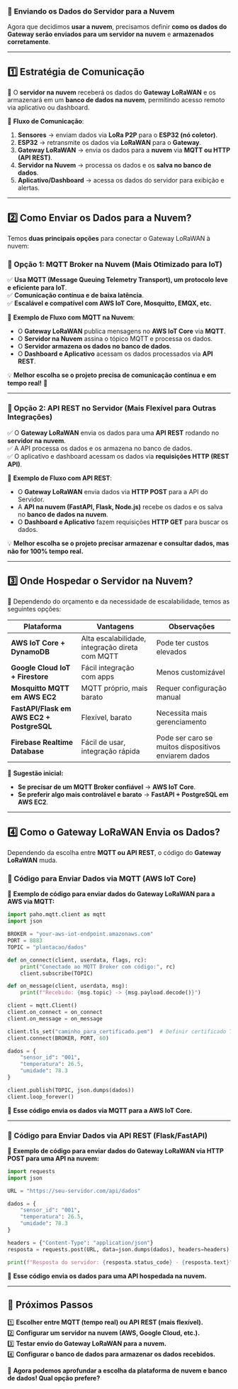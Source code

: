 ### 📡 **Enviando os Dados do Servidor para a Nuvem**  

Agora que decidimos **usar a nuvem**, precisamos definir **como os dados do Gateway serão enviados para um servidor na nuvem** e **armazenados corretamente**.

---

## **1️⃣ Estratégia de Comunicação**
📌 O **servidor na nuvem** receberá os dados do **Gateway LoRaWAN** e os armazenará em um **banco de dados na nuvem**, permitindo acesso remoto via aplicativo ou dashboard.

🎯 **Fluxo de Comunicação**:
1. **Sensores** → enviam dados via **LoRa P2P** para o **ESP32 (nó coletor)**.  
2. **ESP32** → retransmite os dados via **LoRaWAN** para o **Gateway**.  
3. **Gateway LoRaWAN** → envia os dados para a **nuvem** via **MQTT ou HTTP (API REST)**.  
4. **Servidor na Nuvem** → processa os dados e os **salva no banco de dados**.  
5. **Aplicativo/Dashboard** → acessa os dados do servidor para exibição e alertas.  

---

## **2️⃣ Como Enviar os Dados para a Nuvem?**  

Temos **duas principais opções** para conectar o Gateway LoRaWAN à nuvem:

### **🔹 Opção 1: MQTT Broker na Nuvem (Mais Otimizado para IoT)**
✅ **Usa MQTT (Message Queuing Telemetry Transport), um protocolo leve e eficiente para IoT**.  
✅ **Comunicação contínua e de baixa latência**.  
✅ **Escalável e compatível com AWS IoT Core, Mosquitto, EMQX, etc.**  

📌 **Exemplo de Fluxo com MQTT na Nuvem**:
- O **Gateway LoRaWAN** publica mensagens no **AWS IoT Core** via **MQTT**.  
- O **Servidor na Nuvem** assina o tópico MQTT e processa os dados.  
- O **Servidor armazena os dados no banco de dados**.  
- O **Dashboard e Aplicativo** acessam os dados processados via **API REST**.  

💡 **Melhor escolha se o projeto precisa de comunicação contínua e em tempo real!** 🚀  

---

### **🔹 Opção 2: API REST no Servidor (Mais Flexível para Outras Integrações)**
✅ O **Gateway LoRaWAN** envia os dados para uma **API REST** rodando no **servidor na nuvem**.  
✅ A API processa os dados e os armazena no banco de dados.  
✅ O aplicativo e dashboard acessam os dados via **requisições HTTP (REST API)**.  

📌 **Exemplo de Fluxo com API REST**:
- O **Gateway LoRaWAN** envia dados via **HTTP POST** para a API do Servidor.  
- A **API na nuvem (FastAPI, Flask, Node.js)** recebe os dados e os salva no **banco de dados na nuvem**.  
- O **Dashboard e Aplicativo** fazem requisições **HTTP GET** para buscar os dados.  

💡 **Melhor escolha se o projeto precisar armazenar e consultar dados, mas não for 100% tempo real.**  

---

## **3️⃣ Onde Hospedar o Servidor na Nuvem?**
📌 Dependendo do orçamento e da necessidade de escalabilidade, temos as seguintes opções:

| Plataforma | Vantagens | Observações |
|------------|-----------|-------------|
| **AWS IoT Core + DynamoDB** | Alta escalabilidade, integração direta com MQTT | Pode ter custos elevados |
| **Google Cloud IoT + Firestore** | Fácil integração com apps | Menos customizável |
| **Mosquitto MQTT em AWS EC2** | MQTT próprio, mais barato | Requer configuração manual |
| **FastAPI/Flask em AWS EC2 + PostgreSQL** | Flexível, barato | Necessita mais gerenciamento |
| **Firebase Realtime Database** | Fácil de usar, integração rápida | Pode ser caro se muitos dispositivos enviarem dados |

📌 **Sugestão inicial:**  
- **Se precisar de um MQTT Broker confiável** → **AWS IoT Core**.  
- **Se preferir algo mais controlável e barato** → **FastAPI + PostgreSQL em AWS EC2**.  

---

## **4️⃣ Como o Gateway LoRaWAN Envia os Dados?**
Dependendo da escolha entre **MQTT ou API REST**, o código do **Gateway LoRaWAN** muda.

### **🔹 Código para Enviar Dados via MQTT (AWS IoT Core)**  
📌 **Exemplo de código para enviar dados do Gateway LoRaWAN para a AWS via MQTT:**
```python
import paho.mqtt.client as mqtt
import json

BROKER = "your-aws-iot-endpoint.amazonaws.com"
PORT = 8883
TOPIC = "plantacao/dados"

def on_connect(client, userdata, flags, rc):
    print("Conectado ao MQTT Broker com código:", rc)
    client.subscribe(TOPIC)

def on_message(client, userdata, msg):
    print(f"Recebido: {msg.topic} -> {msg.payload.decode()}")

client = mqtt.Client()
client.on_connect = on_connect
client.on_message = on_message

client.tls_set("caminho_para_certificado.pem")  # Definir certificado TLS se necessário
client.connect(BROKER, PORT, 60)

dados = {
    "sensor_id": "001",
    "temperatura": 26.5,
    "umidade": 78.3
}

client.publish(TOPIC, json.dumps(dados))
client.loop_forever()
```
📌 **Esse código envia os dados via MQTT para a AWS IoT Core.**  

---

### **🔹 Código para Enviar Dados via API REST (Flask/FastAPI)**
📌 **Exemplo de código para enviar dados do Gateway LoRaWAN via HTTP POST para uma API na nuvem:**
```python
import requests
import json

URL = "https://seu-servidor.com/api/dados"

dados = {
    "sensor_id": "001",
    "temperatura": 26.5,
    "umidade": 78.3
}

headers = {"Content-Type": "application/json"}
resposta = requests.post(URL, data=json.dumps(dados), headers=headers)

print(f"Resposta do servidor: {resposta.status_code} - {resposta.text}")
```
📌 **Esse código envia os dados para uma API hospedada na nuvem.**  

---

## **📌 Próximos Passos**
1️⃣ **Escolher entre MQTT (tempo real) ou API REST (mais flexível).**  
2️⃣ **Configurar um servidor na nuvem (AWS, Google Cloud, etc.).**  
3️⃣ **Testar envio do Gateway LoRaWAN para a nuvem.**  
4️⃣ **Configurar o banco de dados para armazenar os dados recebidos.**  

🚀 **Agora podemos aprofundar a escolha da plataforma de nuvem e banco de dados! Qual opção prefere?**